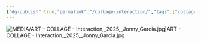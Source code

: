 ```yaml
---
{"dg-publish":true,"permalink":"/collage-interaction/","tags":["collage/year-2025","c/N/LR","c/woman","c/eclipse","c/colour-blue","c/letters","c/colour-purple","c/hand","c/colour-black","c/flat-background"],"created":"2025-05-16T13:15:58.106-04:00","updated":"2025-09-09T13:57:45.181-04:00"}
---
```



![MEDIA/ART - COLLAGE - Interaction,_2025,_Jonny_Garcia.jpg|ART - COLLAGE - Interaction,_2025,_Jonny_Garcia.jpg](/img/user/MEDIA/ART%20-%20COLLAGE%20-%20Interaction,_2025,_Jonny_Garcia.jpg)
